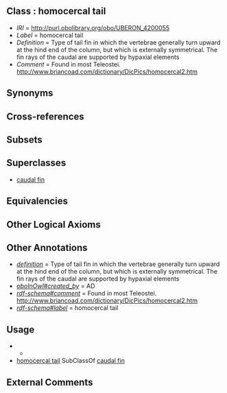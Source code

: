 
## Class : homocercal tail

 * *IRI* = http://purl.obolibrary.org/obo/UBERON_4200055
 * *Label* = homocercal tail
 * *Definition* = Type of tail fin in which the vertebrae generally turn upward at the hind end of the column, but which is externally symmetrical. The fin rays of the caudal are supported by hypaxial elements
 * *Comment* = Found in most Teleostei. http://www.briancoad.com/dictionary/DicPics/homocercal2.htm

## Synonyms


## Cross-references


## Subsets


## Superclasses

 * [caudal fin](../../UBERON/64/UBERON_4000164.md)

## Equivalencies


## Other Logical Axioms


## Other Annotations

 * *[definition](../../IAO/15/IAO_0000115.md)* = Type of tail fin in which the vertebrae generally turn upward at the hind end of the column, but which is externally symmetrical. The fin rays of the caudal are supported by hypaxial elements
 * *[oboInOwl#created_by](../../oboInOwl#created/by/oboInOwl#created_by.md)* = AD
 * *[rdf-schema#comment](../../nt/rdf-schema#comment.md)* = Found in most Teleostei. http://www.briancoad.com/dictionary/DicPics/homocercal2.htm
 * *[rdf-schema#label](../../el/rdf-schema#label.md)* = homocercal tail

## Usage

 * -
 * [homocercal tail](../../UBERON/55/UBERON_4200055.md) SubClassOf [caudal fin](../../UBERON/64/UBERON_4000164.md)

## External Comments

